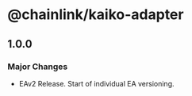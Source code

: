 # @chainlink/kaiko-adapter

## 1.0.0

### Major Changes

- EAv2 Release. Start of individual EA versioning.
